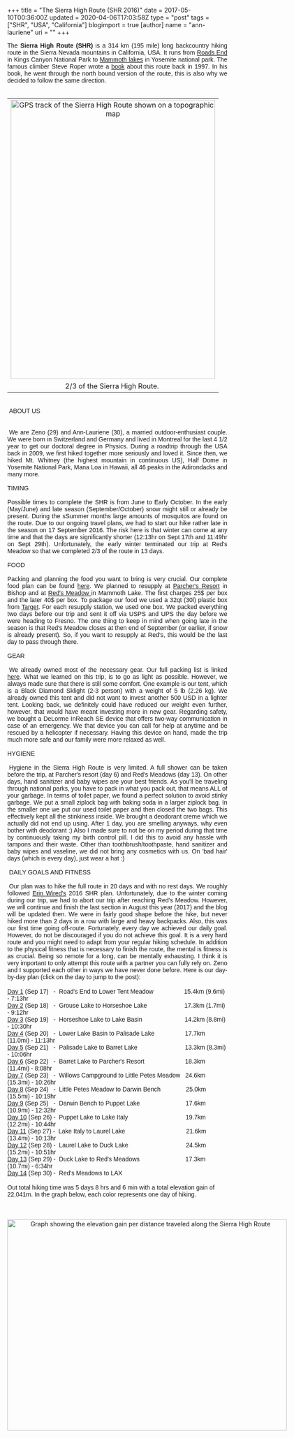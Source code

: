 +++
title = "The Sierra High Route (SHR 2016)"
date = 2017-05-10T00:36:00Z
updated = 2020-04-06T17:03:58Z
type = "post"
tags = ["SHR", "USA", "California"]
blogimport = true 
[author]
	name = "ann-lauriene"
	uri = ""
+++

<div style="text-align: justify;"><span style="font-family: &quot;arial&quot; , &quot;helvetica&quot; , sans-serif;">The <b>Sierra High Route (SHR)</b> is a 314 km (195 mile) long backcountry hiking route in the Sierra Nevada mountains in California, USA. It runs from <a href="https://goo.gl/maps/TimjSdkYFa12" target="_blank">Roads End</a> in Kings Canyon National Park to <a href="https://goo.gl/maps/oPQ3vcFFPE22" target="_blank">Mammoth lakes</a> in Yosemite national park. The famous climber Steve Roper wrote a <a href="https://www.amazon.com/Sierra-High-Route-Traversing-Timberline/dp/0898865069" target="_blank">book</a> about this route back in 1997. In his book, he went through the north bound version of the route, this is also why we decided to follow the same direction.&nbsp;</span></div><br /><table align="center" cellpadding="0" cellspacing="0" class="tr-caption-container" style="margin-left: auto; margin-right: auto; text-align: center;"><tbody><tr><td style="text-align: center;"><a href="https://3.bp.blogspot.com/-yeiqjbpCGsA/WRD7mhGETwI/AAAAAAAA02U/lzYShDOr_hgBmaS52Cg7AgHWZ82lPQaYgCLcB/s1600/SHR_all.png" imageanchor="1" style="margin-left: auto; margin-right: auto;"><img alt="GPS track of the Sierra High Route shown on a topographic map" border="0" height="640" src="https://3.bp.blogspot.com/-yeiqjbpCGsA/WRD7mhGETwI/AAAAAAAA02U/lzYShDOr_hgBmaS52Cg7AgHWZ82lPQaYgCLcB/s1600/SHR_all.png" title="Sierra High Route" width="468" /></a></td></tr><tr><td class="tr-caption" style="text-align: center;">2/3 of the Sierra High Route.&nbsp;</td></tr></tbody></table><br /> <span style="font-family: &quot;arial&quot; , &quot;helvetica&quot; , sans-serif;">ABOUT US</span><br /><span style="font-family: &quot;arial&quot; , &quot;helvetica&quot; , sans-serif;"><br /></span>  <br /><div style="text-align: justify;"><span style="font-family: &quot;arial&quot; , &quot;helvetica&quot; , sans-serif;"> We are Zeno (29) and Ann-Lauriene (30), a married outdoor-enthusiast couple. We were born in Switzerland and Germany and lived in Montreal for the last 4 1/2 year to get our doctoral degree in Physics. During a roadtrip through the USA back in 2009, we first hiked together more seriously and loved it. Since then, we hiked Mt. Whitney (the highest mountain in continuous US), Half Dome in Yosemite National Park, Mana Loa in Hawaii, all 46 peaks in the Adirondacks and many more.&nbsp;</span></div><div style="text-align: justify;"><span style="font-family: &quot;arial&quot; , &quot;helvetica&quot; , sans-serif;"> </span></div><div style="text-align: justify;"><span style="font-family: &quot;arial&quot; , &quot;helvetica&quot; , sans-serif;">TIMING&nbsp;</span></div><div style="text-align: justify;"><span style="font-family: &quot;arial&quot; , &quot;helvetica&quot; , sans-serif;"> </span></div><div style="text-align: justify;"><span style="font-family: &quot;arial&quot; , &quot;helvetica&quot; , sans-serif;">Possible times to complete the SHR is from June to Early October. In the early (May/June) and late season (September/October) snow might still or already be present. During the sSummer months large amounts of mosquitos are found on the route. Due to our ongoing travel plans, we had to start our hike rather late in the season on 17 September 2016. The risk here is that winter can come at any time and that the days are significantly shorter (12:13hr on Sept 17th and 11:49hr on Sept 29th). Unfortunately, the early winter terminated our trip at Red's Meadow so that we completed 2/3 of the route in 13 days.&nbsp;</span></div><div style="text-align: justify;"><span style="font-family: &quot;arial&quot; , &quot;helvetica&quot; , sans-serif;"> </span></div><div style="text-align: justify;"><span style="font-family: &quot;arial&quot; , &quot;helvetica&quot; , sans-serif;">FOOD</span></div><div style="text-align: justify;"><span style="font-family: &quot;arial&quot; , &quot;helvetica&quot; , sans-serif;"> </span></div><div style="text-align: justify;"><span style="font-family: &quot;arial&quot; , &quot;helvetica&quot; , sans-serif;">Packing and planning the food you want to bring is very crucial. Our complete food plan can be found <a href="http://peakhunt.blogspot.com/2017/05/food-plan-for-sierra-high-route.html" target="_blank">here</a>. We planned to resupply at <a href="https://parchersresort.net/backpackerservices.htm" target="_blank">Parcher's Resort</a> in Bishop and at <a href="http://www.redsmeadow.com/resort/backpackers/" target="_blank">Red's Meadow </a>in Mammoth Lake. The first charges 25$ per box and the later 40$ per box. To package our food we used a 32qt (30l) plastic box from <a href="http://www.target.com/p/hefty-174-hi-rise-pro-32qt-plastic-storage-container/-/A-50262264" target="_blank">Target</a>. For each resupply station, we used one box. We packed everything two days before our trip and sent it off via USPS and UPS the day before we were heading to Fresno. The one thing to keep in mind when going late in the season is that Red's Meadow closes at then end of September (or earlier, if snow is already present). So, if you want to resupply at Red's, this would be the last day to pass through there.&nbsp;</span></div><div style="text-align: justify;"><span style="font-family: &quot;arial&quot; , &quot;helvetica&quot; , sans-serif;"> </span></div><div style="text-align: justify;"><span style="font-family: &quot;arial&quot; , &quot;helvetica&quot; , sans-serif;">GEAR</span></div><div style="text-align: justify;"><span style="font-family: &quot;arial&quot; , &quot;helvetica&quot; , sans-serif;"><br /></span></div><div style="text-align: justify;"><span style="font-family: &quot;arial&quot; , &quot;helvetica&quot; , sans-serif;"> We already owned most of the necessary gear. Our full packing list is linked <a href="http://peakhunt.blogspot.com/2017/05/gear-list-for-sierra-high-route.html" target="_blank">here</a>. What we learned on this trip, is to go as light as possible. However, we always made sure that there is still some comfort. One example is our tent, which is a Black Diamond Sklight (2-3 person) with a weight of 5 lb (2.26 kg). We already owned this tent and did not want to invest another 500 USD in a lighter tent. Looking back, we definitely could have reduced our weight even further, however, that would have meant investing more in new gear. Regarding safety, we bought a DeLorme InReach SE device that offers two-way communication in case of an emergency. We that device you can call for help at anytime and be rescued by a helicopter if necessary. Having this device on hand, made the trip much more safe and our family were more relaxed as well.&nbsp;</span></div><div style="text-align: justify;"><span style="font-family: &quot;arial&quot; , &quot;helvetica&quot; , sans-serif;"> </span></div><div style="text-align: justify;"><span style="font-family: &quot;arial&quot; , &quot;helvetica&quot; , sans-serif;">HYGIENE</span></div><div style="text-align: justify;"><span style="font-family: &quot;arial&quot; , &quot;helvetica&quot; , sans-serif;"><br /></span></div><div style="text-align: justify;"><span style="font-family: &quot;arial&quot; , &quot;helvetica&quot; , sans-serif;"> Hygiene in the Sierra High Route is very limited. A full shower can be taken before the trip, at Parcher's resort (day 6) and Red's Meadows (day 13). On other days, hand sanitizer and baby wipes are your best friends. As you'll be traveling through national parks, you have to pack in what you pack out, that means ALL of your garbage. In terms of toilet paper, we found a perfect solution to avoid stinky garbage. We put a small ziplock bag with baking soda in a larger ziplock bag. In the smaller one we put our used toilet paper and then closed the two bags. This effectively kept all the stinkiness inside. We brought a deodorant creme which we actually did not end up using. After 1 day, you are smelling anyways, why even bother with deodorant :) Also I made sure to not be on my period during that time by continuously taking my birth control pill. I did this to avoid any hassle with tampons and their waste. Other than toothbrush/toothpaste, hand sanitizer and baby wipes and vaseline, we did not bring any cosmetics with us. On 'bad hair' days (which is every day), just wear a hat :)</span></div><div style="text-align: justify;"><span style="font-family: &quot;arial&quot; , &quot;helvetica&quot; , sans-serif;"><br /></span></div><div style="text-align: justify;"><span style="font-family: &quot;arial&quot; , &quot;helvetica&quot; , sans-serif;"> DAILY GOALS AND FITNESS</span></div><div style="text-align: justify;"><span style="font-family: &quot;arial&quot; , &quot;helvetica&quot; , sans-serif;"><br /></span></div><div style="text-align: justify;"><span style="font-family: &quot;arial&quot; , &quot;helvetica&quot; , sans-serif;"> Our plan was to hike the full route in 20 days and with no rest days. We roughly followed <a href="http://walkingwithwired.com/shr-2016" target="_blank">Erin Wired's</a> 2016 SHR plan. Unfortunately, due to the winter coming during our trip, we had to abort our trip after reaching Red's Meadow. However, we will continue and finish the last section in August this year (2017) and the blog will be updated then. We were in fairly good shape before the hike, but never hiked more than 2 days in a row with large and heavy backpacks. Also, this was our first time going off-route. Fortunately, every day we achieved our daily goal. However, do not be discouraged if you do not achieve this goal. It is a very hard route and you might need to adapt from your regular hiking schedule. In addition to the physical fitness that is necessary to finish the route, the mental is fitness is as crucial. Being so remote for a long, can be mentally exhausting. I think it is very important to only attempt this route with a partner you can fully rely on. Zeno and I supported each other in ways we have never done before. Here is our day-by-day plan (click on the day to jump to the post):</span><br /><br /></div><span style="font-family: &quot;arial&quot; , &quot;helvetica&quot; , sans-serif;"><a href="http://peakhunt.blogspot.com/2017/03/day-1-from-roads-end-to-grouse-lake.html" target="_blank">Day 1</a> (Sep 17) &nbsp; - &nbsp;Road's End to Lower Tent Meadow &nbsp; &nbsp; &nbsp; &nbsp; &nbsp; &nbsp; &nbsp; &nbsp; &nbsp;15.4km (9.6mi) - 7:13hr </span><br /><span style="font-family: &quot;arial&quot; , &quot;helvetica&quot; , sans-serif;"><a href="http://peakhunt.blogspot.com/2017/05/day-2-grouse-lake-to-horseshoe-lake.html" target="_blank">Day 2</a> (Sep 18) &nbsp; - &nbsp;Grouse Lake to Horseshoe Lake &nbsp; &nbsp; &nbsp; &nbsp; &nbsp; &nbsp; &nbsp; &nbsp; &nbsp; &nbsp; &nbsp;17.3km (1.7mi) - 9:12hr</span><br /><span style="font-family: &quot;arial&quot; , &quot;helvetica&quot; , sans-serif;"><a href="http://peakhunt.blogspot.com/2017/05/day-3-horseshoe-lake-to-lake-basin.html" target="_blank">Day 3</a> (Sep 19) &nbsp; - &nbsp;Horseshoe Lake to Lake Basin &nbsp; &nbsp; &nbsp; &nbsp; &nbsp; &nbsp; &nbsp; &nbsp; &nbsp; &nbsp; &nbsp; &nbsp; 14.2km (8.8mi) - 10:30hr</span><br /><span style="font-family: &quot;arial&quot; , &quot;helvetica&quot; , sans-serif;"><a href="http://peakhunt.blogspot.com/2017/05/day-4-lower-lake-basin-to-palisade-lake.html" target="_blank">Day 4</a> (Sep 20) &nbsp; - &nbsp;Lower Lake Basin to Palisade Lake &nbsp; &nbsp; &nbsp; &nbsp; &nbsp; &nbsp; &nbsp; &nbsp; &nbsp;17.7km (11.0mi) - 11:13hr</span><br /><span style="font-family: &quot;arial&quot; , &quot;helvetica&quot; , sans-serif;"><a href="http://peakhunt.blogspot.com/2017/05/day-5-palisade-lake-to-barret-lake.html" target="_blank">Day 5</a> (Sep 21) &nbsp; - &nbsp;Palisade Lake to Barret Lake &nbsp; &nbsp; &nbsp; &nbsp; &nbsp; &nbsp; &nbsp; &nbsp; &nbsp; &nbsp; &nbsp; &nbsp; &nbsp; &nbsp;13.3km (8.3mi) - 10:06hr</span><br /><span style="font-family: &quot;arial&quot; , &quot;helvetica&quot; , sans-serif;"><a href="http://peakhunt.blogspot.com/2017/05/day-6-barret-lake-to-parchers-resort.html" target="_blank">Day 6</a> (Sep 22) &nbsp; - &nbsp;Barret Lake to Parcher's Resort &nbsp; &nbsp; &nbsp; &nbsp; &nbsp; &nbsp; &nbsp; &nbsp; &nbsp; &nbsp; &nbsp; &nbsp;18.3km (11.4mi) - 8:08hr</span><br /><span style="font-family: &quot;arial&quot; , &quot;helvetica&quot; , sans-serif;"><a href="http://peakhunt.blogspot.com/2017/05/day-7-willows-campground-to-little.html" target="_blank">Day 7</a> (Sep 23) &nbsp; - &nbsp;Willows Campground to Little Petes Meadow &nbsp; 24.6km (15.3mi) - 10:26hr</span><br /><span style="font-family: &quot;arial&quot; , &quot;helvetica&quot; , sans-serif;"><a href="http://peakhunt.blogspot.com/2017/05/day-8-little-petes-meadow-to-darwin.html" target="_blank">Day 8</a> (Sep 24) &nbsp; - &nbsp;Little Petes Meadow to Darwin Bench &nbsp; &nbsp; &nbsp; &nbsp; &nbsp; &nbsp; &nbsp; 25.0km (15.5mi) - 10:19hr</span><br /><span style="font-family: &quot;arial&quot; , &quot;helvetica&quot; , sans-serif;"><a href="http://peakhunt.blogspot.com/2017/05/day-9-darwin-bench-to-puppet-lake.html" target="_blank">Day 9</a> (Sep 25) &nbsp; - &nbsp;Darwin Bench to Puppet Lake &nbsp; &nbsp; &nbsp; &nbsp; &nbsp; &nbsp; &nbsp; &nbsp; &nbsp; &nbsp; &nbsp; &nbsp; &nbsp; 17.6km (10.9mi) - 12:32hr</span><br /><span style="font-family: &quot;arial&quot; , &quot;helvetica&quot; , sans-serif;"><a href="http://peakhunt.blogspot.com/2017/05/day-10-puppet-lake-to-lake-italy.html" target="_blank">Day 10</a> (Sep 26) - &nbsp;Puppet Lake to Lake Italy &nbsp; &nbsp; &nbsp; &nbsp; &nbsp; &nbsp; &nbsp; &nbsp; &nbsp; &nbsp; &nbsp; &nbsp; &nbsp; &nbsp; &nbsp; &nbsp; &nbsp;19.7km (12.2mi) - 10:44hr</span><br /><span style="font-family: &quot;arial&quot; , &quot;helvetica&quot; , sans-serif;"><a href="http://peakhunt.blogspot.com/2017/05/day-11-lake-italy-to-laurel-lake.html" target="_blank">Day 11</a> (Sep 27) - &nbsp;Lake Italy to Laurel Lake &nbsp; &nbsp; &nbsp; &nbsp; &nbsp; &nbsp; &nbsp; &nbsp; &nbsp; &nbsp; &nbsp; &nbsp; &nbsp; &nbsp; &nbsp; &nbsp; &nbsp; &nbsp;21.6km (13.4mi) - 10:13hr</span><br /><span style="font-family: &quot;arial&quot; , &quot;helvetica&quot; , sans-serif;"><a href="http://peakhunt.blogspot.com/2017/05/day-12-laurel-lake-to-duck-lake.html" target="_blank">Day 12</a> (Sep 28) - &nbsp;Laurel Lake to Duck Lake &nbsp; &nbsp; &nbsp; &nbsp; &nbsp; &nbsp; &nbsp; &nbsp; &nbsp; &nbsp; &nbsp; &nbsp; &nbsp; &nbsp; &nbsp; &nbsp; &nbsp;24.5km (15.2mi) - 10:51hr</span><br /><span style="font-family: &quot;arial&quot; , &quot;helvetica&quot; , sans-serif;"><a href="http://peakhunt.blogspot.com/2017/05/day-13-duck-lake-to-reds-meadow.html" target="_blank">Day 13</a> (Sep 29) - &nbsp;Duck Lake to Red's Meadows &nbsp; &nbsp; &nbsp; &nbsp; &nbsp; &nbsp; &nbsp; &nbsp; &nbsp; &nbsp; &nbsp; &nbsp; &nbsp; 17.3km (10.7mi) - 6:34hr</span><br /><span style="font-family: &quot;arial&quot; , &quot;helvetica&quot; , sans-serif;"><a href="http://peakhunt.blogspot.com/2017/05/day-14-reds-meadow-to-lax.html" target="_blank">Day 14</a>&nbsp;(Sep 30) - &nbsp;Red's Meadows to LAX</span><br /><br /><span style="font-family: &quot;arial&quot; , &quot;helvetica&quot; , sans-serif;">Out total hiking time was 5 days 8 hrs and 6 min with a total elevation gain of 22,041m. In the graph below, each color represents one day of hiking.&nbsp;</span><br /><div><span style="font-family: &quot;arial&quot; , &quot;helvetica&quot; , sans-serif;"><br /></span></div><span style="font-family: &quot;arial&quot; , &quot;helvetica&quot; , sans-serif;"><br /></span><br /><div class="separator" style="clear: both; text-align: center;"><a href="https://3.bp.blogspot.com/--7qkBH326i0/WRD7h3CRLVI/AAAAAAAA02Q/Zx1c9NqpjD4fMIq0nyK8bi7a4jiH9nXNACLcB/s1600/elevation_profile.png" imageanchor="1" style="clear: left; float: left; margin-bottom: 1em; margin-right: 1em;"><img alt="Graph showing the elevation gain per distance traveled along the Sierra High Route" border="0" height="484" src="https://3.bp.blogspot.com/--7qkBH326i0/WRD7h3CRLVI/AAAAAAAA02Q/Zx1c9NqpjD4fMIq0nyK8bi7a4jiH9nXNACLcB/s1600/elevation_profile.png" title="Total hiking statistiscs" width="640" /></a></div>
